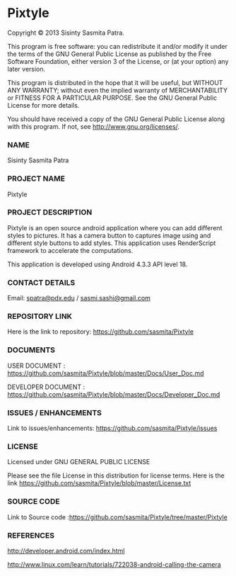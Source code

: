 Pixtyle
=======

Copyright © 2013 Sisinty Sasmita Patra.

This program is free software: you can redistribute it and/or modify
it under the terms of the GNU General Public License as published by
the Free Software Foundation, either version 3 of the License, or
(at your option) any later version.

This program is distributed in the hope that it will be useful,
but WITHOUT ANY WARRANTY; without even the implied warranty of
MERCHANTABILITY or FITNESS FOR A PARTICULAR PURPOSE.  See the
GNU General Public License for more details.

You should have received a copy of the GNU General Public License
along with this program.  If not, see <http://www.gnu.org/licenses/>.

### NAME

Sisinty Sasmita Patra
    
### PROJECT NAME

Pixtyle

### PROJECT DESCRIPTION

Pixtyle is an open source android application where you can add different styles to pictures. It has a camera button 
to captures image using and different style buttons to add styles. This application uses RenderScript framework to 
accelerate the computations. 

This application is developed using Android 4.3.3 API level 18.

### CONTACT DETAILS

Email: spatra@pdx.edu / sasmi.sashi@gmail.com

### REPOSITORY LINK

Here is the link to repository: https://github.com/sasmita/Pixtyle

### DOCUMENTS

USER DOCUMENT : https://github.com/sasmita/Pixtyle/blob/master/Docs/User_Doc.md

DEVELOPER DOCUMENT : https://github.com/sasmita/Pixtyle/blob/master/Docs/Developer_Doc.md

### ISSUES / ENHANCEMENTS

Link to issues/enhancements: https://github.com/sasmita/Pixtyle/issues

### LICENSE

Licensed under GNU GENERAL PUBLIC LICENSE

Please see the file License in this distribution for license terms. Here is the link
https://github.com/sasmita/Pixtyle/blob/master/License.txt

### SOURCE CODE

Link to Source code :https://github.com/sasmita/Pixtyle/tree/master/Pixtyle

### REFERENCES

http://developer.android.com/index.html

http://www.linux.com/learn/tutorials/722038-android-calling-the-camera
